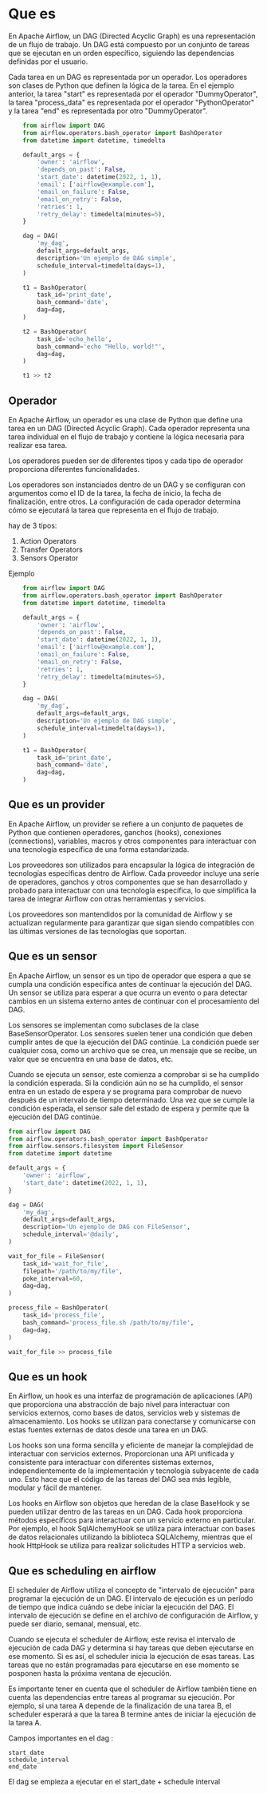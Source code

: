 # Que es

En Apache Airflow, un DAG (Directed Acyclic Graph) es una representación de un flujo de trabajo. Un DAG está compuesto por un conjunto de tareas que se ejecutan en un orden específico, siguiendo las dependencias definidas por el usuario.

Cada tarea en un DAG es representada por un operador. Los operadores son clases de Python que definen la lógica de la tarea. En el ejemplo anterior, la tarea "start" es representada por el operador "DummyOperator", la tarea "process_data" es representada por el operador "PythonOperator" y la tarea "end" es representada por otro "DummyOperator".

```python
    from airflow import DAG
    from airflow.operators.bash_operator import BashOperator
    from datetime import datetime, timedelta

    default_args = {
        'owner': 'airflow',
        'depends_on_past': False,
        'start_date': datetime(2022, 1, 1),
        'email': ['airflow@example.com'],
        'email_on_failure': False,
        'email_on_retry': False,
        'retries': 1,
        'retry_delay': timedelta(minutes=5),
    }

    dag = DAG(
        'my_dag',
        default_args=default_args,
        description='Un ejemplo de DAG simple',
        schedule_interval=timedelta(days=1),
    )

    t1 = BashOperator(
        task_id='print_date',
        bash_command='date',
        dag=dag,
    )

    t2 = BashOperator(
        task_id='echo_hello',
        bash_command='echo "Hello, world!"',
        dag=dag,
    )

    t1 >> t2

```

## Operador

En Apache Airflow, un operador es una clase de Python que define una tarea en un DAG (Directed Acyclic Graph). Cada operador representa una tarea individual en el flujo de trabajo y contiene la lógica necesaria para realizar esa tarea.

Los operadores pueden ser de diferentes tipos y cada tipo de operador proporciona diferentes funcionalidades.

Los operadores son instanciados dentro de un DAG y se configuran con argumentos como el ID de la tarea, la fecha de inicio, la fecha de finalización, entre otros. La configuración de cada operador determina cómo se ejecutará la tarea que representa en el flujo de trabajo.

hay de 3 tipos:

1. Action Operators
2. Transfer Operators
3. Sensors Operator

Ejemplo

```python
    from airflow import DAG
    from airflow.operators.bash_operator import BashOperator
    from datetime import datetime, timedelta

    default_args = {
        'owner': 'airflow',
        'depends_on_past': False,
        'start_date': datetime(2022, 1, 1),
        'email': ['airflow@example.com'],
        'email_on_failure': False,
        'email_on_retry': False,
        'retries': 1,
        'retry_delay': timedelta(minutes=5),
    }

    dag = DAG(
        'my_dag',
        default_args=default_args,
        description='Un ejemplo de DAG simple',
        schedule_interval=timedelta(days=1),
    )

    t1 = BashOperator(
        task_id='print_date',
        bash_command='date',
        dag=dag,
    )
```

## Que es un provider

En Apache Airflow, un provider se refiere a un conjunto de paquetes de Python que contienen operadores, ganchos (hooks), conexiones (connections), variables, macros y otros componentes para interactuar con una tecnología específica de una forma estandarizada.

Los proveedores son utilizados para encapsular la lógica de integración de tecnologías específicas dentro de Airflow. Cada proveedor incluye una serie de operadores, ganchos y otros componentes que se han desarrollado y probado para interactuar con una tecnología específica, lo que simplifica la tarea de integrar Airflow con otras herramientas y servicios.

Los proveedores son mantendidos por la comunidad de Airflow y se actualizan regularmente para garantizar que sigan siendo compatibles con las últimas versiones de las tecnologías que soportan.

## Que es un sensor 

En Apache Airflow, un sensor es un tipo de operador que espera a que se cumpla una condición específica antes de continuar la ejecución del DAG. Un sensor se utiliza para esperar a que ocurra un evento o para detectar cambios en un sistema externo antes de continuar con el procesamiento del DAG.

Los sensores se implementan como subclases de la clase BaseSensorOperator. Los sensores suelen tener una condición que deben cumplir antes de que la ejecución del DAG continúe. La condición puede ser cualquier cosa, como un archivo que se crea, un mensaje que se recibe, un valor que se encuentra en una base de datos, etc.

Cuando se ejecuta un sensor, este comienza a comprobar si se ha cumplido la condición esperada. Si la condición aún no se ha cumplido, el sensor entra en un estado de espera y se programa para comprobar de nuevo después de un intervalo de tiempo determinado. Una vez que se cumple la condición esperada, el sensor sale del estado de espera y permite que la ejecución del DAG continúe.

```python
from airflow import DAG
from airflow.operators.bash_operator import BashOperator
from airflow.sensors.filesystem import FileSensor
from datetime import datetime

default_args = {
    'owner': 'airflow',
    'start_date': datetime(2022, 1, 1),
}

dag = DAG(
    'my_dag',
    default_args=default_args,
    description='Un ejemplo de DAG con FileSensor',
    schedule_interval='@daily',
)

wait_for_file = FileSensor(
    task_id='wait_for_file',
    filepath='/path/to/my/file',
    poke_interval=60,
    dag=dag,
)

process_file = BashOperator(
    task_id='process_file',
    bash_command='process_file.sh /path/to/my/file',
    dag=dag,
)

wait_for_file >> process_file

```

## Que es un hook

En Airflow, un hook es una interfaz de programación de aplicaciones (API) que proporciona una abstracción de bajo nivel para interactuar con servicios externos, como bases de datos, servicios web y sistemas de almacenamiento. Los hooks se utilizan para conectarse y comunicarse con estas fuentes externas de datos desde una tarea en un DAG.

Los hooks son una forma sencilla y eficiente de manejar la complejidad de interactuar con servicios externos. Proporcionan una API unificada y consistente para interactuar con diferentes sistemas externos, independientemente de la implementación y tecnología subyacente de cada uno. Esto hace que el código de las tareas del DAG sea más legible, modular y fácil de mantener.

Los hooks en Airflow son objetos que heredan de la clase BaseHook y se pueden utilizar dentro de las tareas en un DAG. Cada hook proporciona métodos específicos para interactuar con un servicio externo en particular. Por ejemplo, el hook SqlAlchemyHook se utiliza para interactuar con bases de datos relacionales utilizando la biblioteca SQLAlchemy, mientras que el hook HttpHook se utiliza para realizar solicitudes HTTP a servicios web.

## Que es scheduling en airflow

El scheduler de Airflow utiliza el concepto de "intervalo de ejecución" para programar la ejecución de un DAG. El intervalo de ejecución es un período de tiempo que indica cuándo se debe iniciar la ejecución del DAG. El intervalo de ejecución se define en el archivo de configuración de Airflow, y puede ser diario, semanal, mensual, etc.

Cuando se ejecuta el scheduler de Airflow, este revisa el intervalo de ejecución de cada DAG y determina si hay tareas que deben ejecutarse en ese momento. Si es así, el scheduler inicia la ejecución de esas tareas. Las tareas que no están programadas para ejecutarse en ese momento se posponen hasta la próxima ventana de ejecución.

Es importante tener en cuenta que el scheduler de Airflow también tiene en cuenta las dependencias entre tareas al programar su ejecución. Por ejemplo, si una tarea A depende de la finalización de una tarea B, el scheduler esperará a que la tarea B termine antes de iniciar la ejecución de la tarea A.

Campos importantes en el dag :

    start_date 
    schedule_interval
    end_date

El dag se empieza a ejecutar en el start_date + schedule interval